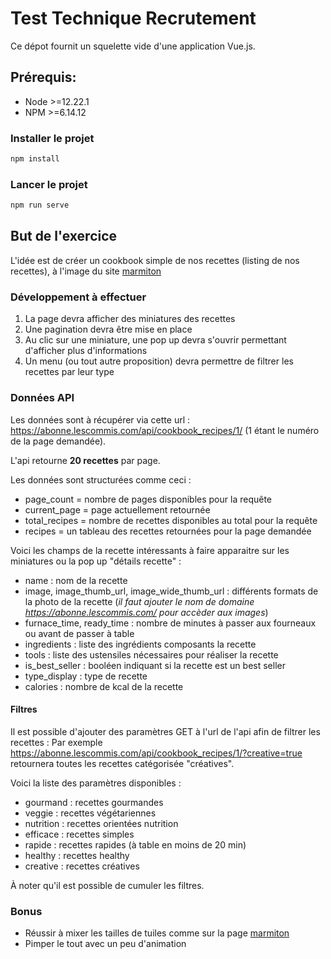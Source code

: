 # Test Technique Recrutement

Ce dépot fournit un squelette vide d'une application Vue.js.

## Prérequis:
- Node >=12.22.1
- NPM >=6.14.12

### Installer le projet
```bash
npm install
```
### Lancer le projet
```bash
npm run serve
```

## But de l'exercice

L'idée est de créer un cookbook simple de nos recettes (listing de nos recettes), à l'image du site [marmiton](https://www.marmiton.org/cuisine-facile/un-ete-gourmand-tp124731.html)

### Développement à effectuer
1. La page devra afficher des miniatures des recettes
2. Une pagination devra être mise en place
3. Au clic sur une miniature, une pop up devra s'ouvrir permettant d'afficher plus d'informations
4. Un menu (ou tout autre proposition) devra permettre de filtrer les recettes par leur type


### Données API
Les données sont à récupérer via cette url : https://abonne.lescommis.com/api/cookbook_recipes/1/ (1 étant le numéro de la page demandée).

L'api retourne **20 recettes** par page.

Les données sont structurées comme ceci :
- page_count = nombre de pages disponibles pour la requête
- current_page = page actuellement retournée
- total_recipes = nombre de recettes disponibles au total pour la requête
- recipes = un tableau des recettes retournées pour la page demandée

Voici les champs de la recette intéressants à faire apparaitre sur les miniatures ou la pop up "détails recette" :
- name : nom de la recette
- image, image_thumb_url, image_wide_thumb_url : différents formats de la photo de la recette (_il faut ajouter le nom de domaine https://abonne.lescommis.com/ pour accèder aux images_)
- furnace_time, ready_time : nombre de minutes à passer aux fourneaux ou avant de passer à table
- ingredients : liste des ingrédients composants la recette
- tools : liste des ustensiles nécessaires pour réaliser la recette
- is_best_seller : booléen indiquant si la recette est un best seller
- type_display : type de recette
- calories : nombre de kcal de la recette

#### Filtres

Il est possible d'ajouter des paramètres GET à l'url de l'api afin de filtrer les recettes :
Par exemple https://abonne.lescommis.com/api/cookbook_recipes/1/?creative=true retournera toutes les recettes catégorisée "créatives".

Voici la liste des paramètres disponibles : 
- gourmand : recettes gourmandes
- veggie : recettes végétariennes
- nutrition : recettes orientées nutrition
- efficace : recettes simples
- rapide : recettes rapides (à table en moins de 20 min)
- healthy : recettes healthy
- creative : recettes créatives

À noter qu'il est possible de cumuler les filtres.


### Bonus
- Réussir à mixer les tailles de tuiles comme sur la page [marmiton](https://www.marmiton.org/cuisine-facile/un-ete-gourmand-tp124731.html)
- Pimper le tout avec un peu d'animation
